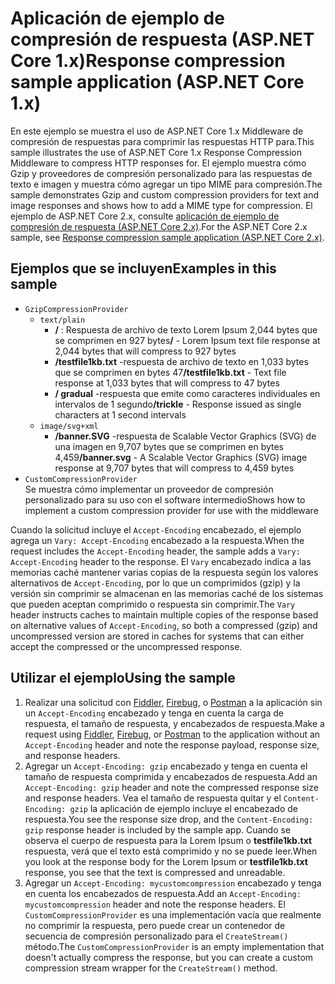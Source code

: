 # <a name="response-compression-sample-application-aspnet-core-1x"></a><span data-ttu-id="960f6-101">Aplicación de ejemplo de compresión de respuesta (ASP.NET Core 1.x)</span><span class="sxs-lookup"><span data-stu-id="960f6-101">Response compression sample application (ASP.NET Core 1.x)</span></span>

<span data-ttu-id="960f6-102">En este ejemplo se muestra el uso de ASP.NET Core 1.x Middleware de compresión de respuestas para comprimir las respuestas HTTP para.</span><span class="sxs-lookup"><span data-stu-id="960f6-102">This sample illustrates the use of ASP.NET Core 1.x Response Compression Middleware to compress HTTP responses for.</span></span> <span data-ttu-id="960f6-103">El ejemplo muestra cómo Gzip y proveedores de compresión personalizado para las respuestas de texto e imagen y muestra cómo agregar un tipo MIME para compresión.</span><span class="sxs-lookup"><span data-stu-id="960f6-103">The sample demonstrates Gzip and custom compression providers for text and image responses and shows how to add a MIME type for compression.</span></span> <span data-ttu-id="960f6-104">El ejemplo de ASP.NET Core 2.x, consulte [aplicación de ejemplo de compresión de respuesta (ASP.NET Core 2.x)](https://github.com/aspnet/AspNetCore.Docs/tree/master/aspnetcore/performance/response-compression/samples/2.x).</span><span class="sxs-lookup"><span data-stu-id="960f6-104">For the ASP.NET Core 2.x sample, see [Response compression sample application (ASP.NET Core 2.x)](https://github.com/aspnet/AspNetCore.Docs/tree/master/aspnetcore/performance/response-compression/samples/2.x).</span></span>

## <a name="examples-in-this-sample"></a><span data-ttu-id="960f6-105">Ejemplos que se incluyen</span><span class="sxs-lookup"><span data-stu-id="960f6-105">Examples in this sample</span></span>

* `GzipCompressionProvider`
  * `text/plain`
    * <span data-ttu-id="960f6-106">**/** : Respuesta de archivo de texto Lorem Ipsum 2,044 bytes que se comprimen en 927 bytes</span><span class="sxs-lookup"><span data-stu-id="960f6-106">**/** - Lorem Ipsum text file response at 2,044 bytes that will compress to 927 bytes</span></span>
    * <span data-ttu-id="960f6-107">**/testfile1kb.txt** -respuesta de archivo de texto en 1,033 bytes que se comprimen en bytes 47</span><span class="sxs-lookup"><span data-stu-id="960f6-107">**/testfile1kb.txt** - Text file response at 1,033 bytes that will compress to 47 bytes</span></span>
    * <span data-ttu-id="960f6-108">**/ gradual** -respuesta que emite como caracteres individuales en intervalos de 1 segundo</span><span class="sxs-lookup"><span data-stu-id="960f6-108">**/trickle** - Response issued as single characters at 1 second intervals</span></span>
  * `image/svg+xml`
    * <span data-ttu-id="960f6-109">**/banner.SVG** -respuesta de Scalable Vector Graphics (SVG) de una imagen en 9,707 bytes que se comprimen en bytes 4,459</span><span class="sxs-lookup"><span data-stu-id="960f6-109">**/banner.svg** - A Scalable Vector Graphics (SVG) image response at 9,707 bytes that will compress to 4,459 bytes</span></span>
* `CustomCompressionProvider`<br><span data-ttu-id="960f6-110">Se muestra cómo implementar un proveedor de compresión personalizado para su uso con el software intermedio</span><span class="sxs-lookup"><span data-stu-id="960f6-110">Shows how to implement a custom compression provider for use with the middleware</span></span>

<span data-ttu-id="960f6-111">Cuando la solicitud incluye el `Accept-Encoding` encabezado, el ejemplo agrega un `Vary: Accept-Encoding` encabezado a la respuesta.</span><span class="sxs-lookup"><span data-stu-id="960f6-111">When the request includes the `Accept-Encoding` header, the sample adds a `Vary: Accept-Encoding` header to the response.</span></span> <span data-ttu-id="960f6-112">El `Vary` encabezado indica a las memorias caché mantener varias copias de la respuesta según los valores alternativos de `Accept-Encoding`, por lo que un comprimidos (gzip) y la versión sin comprimir se almacenan en las memorias caché de los sistemas que pueden aceptan comprimido o respuesta sin comprimir.</span><span class="sxs-lookup"><span data-stu-id="960f6-112">The `Vary` header instructs caches to maintain multiple copies of the response based on alternative values of `Accept-Encoding`, so both a compressed (gzip) and uncompressed version are stored in caches for systems that can either accept the compressed or the uncompressed response.</span></span>

## <a name="using-the-sample"></a><span data-ttu-id="960f6-113">Utilizar el ejemplo</span><span class="sxs-lookup"><span data-stu-id="960f6-113">Using the sample</span></span>

1. <span data-ttu-id="960f6-114">Realizar una solicitud con [Fiddler](http://www.telerik.com/fiddler), [Firebug](http://getfirebug.com/), o [Postman](https://www.getpostman.com/) a la aplicación sin un `Accept-Encoding` encabezado y tenga en cuenta la carga de respuesta, el tamaño de respuesta, y encabezados de respuesta.</span><span class="sxs-lookup"><span data-stu-id="960f6-114">Make a request using [Fiddler](http://www.telerik.com/fiddler), [Firebug](http://getfirebug.com/), or [Postman](https://www.getpostman.com/) to the application without an `Accept-Encoding` header and note the response payload, response size, and response headers.</span></span>
1. <span data-ttu-id="960f6-115">Agregar un `Accept-Encoding: gzip` encabezado y tenga en cuenta el tamaño de respuesta comprimida y encabezados de respuesta.</span><span class="sxs-lookup"><span data-stu-id="960f6-115">Add an `Accept-Encoding: gzip` header and note the compressed response size and response headers.</span></span> <span data-ttu-id="960f6-116">Vea el tamaño de respuesta quitar y el `Content-Encoding: gzip` la aplicación de ejemplo incluye el encabezado de respuesta.</span><span class="sxs-lookup"><span data-stu-id="960f6-116">You see the response size drop, and the `Content-Encoding: gzip` response header is included by the sample app.</span></span> <span data-ttu-id="960f6-117">Cuando se observa el cuerpo de respuesta para la Lorem Ipsum o **testfile1kb.txt** respuesta, verá que el texto está comprimido y no se puede leer.</span><span class="sxs-lookup"><span data-stu-id="960f6-117">When you look at the response body for the Lorem Ipsum or **testfile1kb.txt** response, you see that the text is compressed and unreadable.</span></span>
1. <span data-ttu-id="960f6-118">Agregar un `Accept-Encoding: mycustomcompression` encabezado y tenga en cuenta los encabezados de respuesta.</span><span class="sxs-lookup"><span data-stu-id="960f6-118">Add an `Accept-Encoding: mycustomcompression` header and note the response headers.</span></span> <span data-ttu-id="960f6-119">El `CustomCompressionProvider` es una implementación vacía que realmente no comprimir la respuesta, pero puede crear un contenedor de secuencia de compresión personalizado para el `CreateStream()` método.</span><span class="sxs-lookup"><span data-stu-id="960f6-119">The `CustomCompressionProvider` is an empty implementation that doesn't actually compress the response, but you can create a custom compression stream wrapper for the `CreateStream()` method.</span></span>
